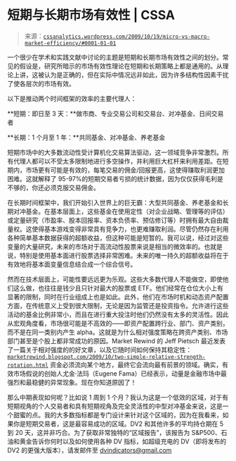 <!--yml

category: 未分类

date: 2024-05-12 18:44:36

-->

# 短期与长期市场有效性 | CSSA

> 来源：[`cssanalytics.wordpress.com/2009/10/19/micro-vs-macro-market-efficiency/#0001-01-01`](https://cssanalytics.wordpress.com/2009/10/19/micro-vs-macro-market-efficiency/#0001-01-01)

一个很少在学术和实践文献中讨论的主题是短期和长期市场有效性之间的划分。常见的假设是，研究所暗示的市场有效性理论在短期和长期策略上都是通用的。从理论上讲，这被认为是正确的，但在实际中情况远非如此，因为许多结构性因素干扰了使各层次的市场有效。

以下是推动两个时间框架的效率的主要代理人：

**短期：即日至 3 天：**做市商、专业交易公司和交易台、对冲基金、日间交易者

**长期：1 个月至 1 年：**共同基金、对冲基金、养老基金

短期市场中的大多数流动性受计算机化交易算法驱动，这一领域竞争非常激烈。所有代理人都可以不受太多限制地进行多空操作，并利用巨大杠杆来利用差距。在短期内，市场更有可能是有效的，每笔交易的佣金/回报更高，这使得赚取利润更加困难。这就解释了 95-97%的短期交易者亏损的统计数据，因为仅仅获得毛利是不够的，你还必须克服交易佣金。

在长期时间框架中，我们开始引入世界上的巨无霸：大型共同基金、养老基金和长期对冲基金。在基本层面上，这些基金在使用定性（对企业战略、管理等的评估）或定量研究（市盈率、股本回报率、资本负债率、预估修订等）时拥有最大自由裁量权。这使得基本游戏变得非常具有竞争力，也更难赚取利润。尽管仍然存在利用各种简单基本数据获得的超额收益，但这种可能是短暂的。我可以说，经过对这些变量的大量研究，未来的市场对于高流动性股票来说是相当的微效率的。也就是说，特别是使用基本面进行股票选择非常困难。未来的唯一持久的超额收益将在于有效地将基本面变量信息结合成一个综合信号。

然而在技术层面上，可能性要远远更为乐观。这些大多数代理人不能做空，即使他们这么做，也往往是钱少且只针对最大的股票或 ETF。他们经常在仓位大小上有显著的限制，同时在行业组成上也是如此。此外，他们在市场时机和动态资产配置方面，在传统意义上受到很大限制，无论是因为监管还是投资指令。允许进行这些活动的基金比例非常小，而且在进行重大投注时他们仍然没有太多的灵活性。因此从宏观角度看，市场很可能是不高效的——即资产配置跨行业、部门、资产类别，而不是在同一类别内产生 alpha。这就是为什么相对强度策略在跨资产类别、市场部门甚至是个股上都非常成功的原因。Market Rewind 的 Jeff Pietsch 最近发表了一篇关于相对强度的的好文章，以及它随时间如何保持其稳定性：[`marketrewind.blogspot.com/2009/10/two-simple-relative-strength-rotation.html`](http://marketrewind.blogspot.com/2009/10/two-simple-relative-strength-rotation.html) 资金必须流向某个地方，最终它会流向最有前景的领域。确实，有效市场假说的创始人尤金·法玛（Eugene Fama）已经表示，动量是金融市场中最强烈和最稳健的异常现象。现在你知道原因了！

那么中期表现如何呢？比如说 1 周到 1 个月？我认为这是一个低效的区域，对于有短期视角的个人交易者和具有短期视角及完全灵活性的中型对冲基金来说，这是一个甜蜜的点。我的大多数指标都是专门设计来针对这个区域的，因为在我看来，如果你是短期交易者，这是最容易成功的区域。DV2 和其他许多的平均持仓期在 5 到 20 天，这并非巧合。为了获取非常独特的“区域报告”，该报告为 S&P500、石油和黄金告诉你何时以及如何使用各种 DV 指标，如超级充电的 DV（即将发布的 DV2 的更强大版本），请发邮件至 dvindicators@gmail.com
